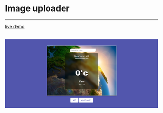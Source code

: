 <h1>Image uploader</h1> 
<hr / >
<a   href = 'https://omidfoladvand4.github.io/Image-uploader/' >live demo </a>
<br / >
<br / >
<br / >
<img  src ='./images/uploader-demo.png'>
